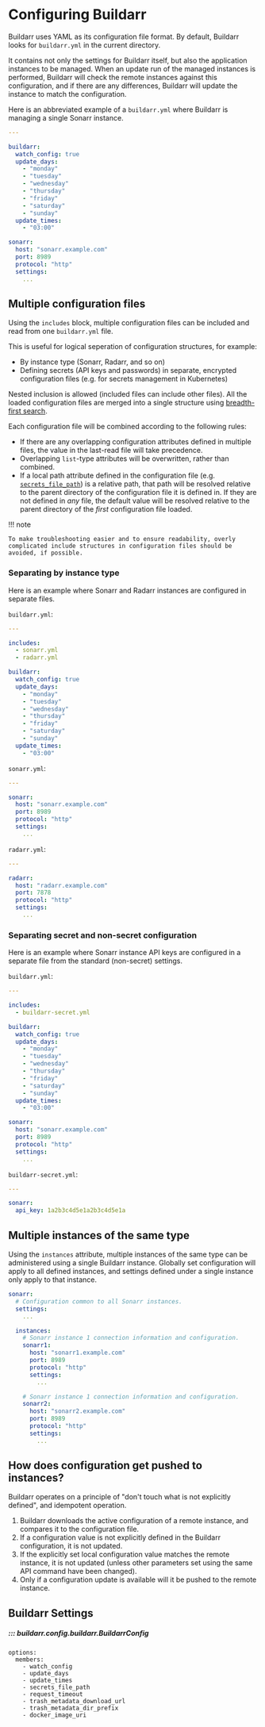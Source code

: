 # Configuring Buildarr

Buildarr uses YAML as its configuration file format. By default, Buildarr looks for `buildarr.yml` in the current directory.

It contains not only the settings for Buildarr itself, but also the application instances to be managed. When an update run of the managed instances is performed, Buildarr will check the remote instances against this configuration, and if there are any differences, Buildarr will update the instance to match the configuration.

Here is an abbreviated example of a `buildarr.yml` where Buildarr is managing a single Sonarr instance.

```yaml
---

buildarr:
  watch_config: true
  update_days:
    - "monday"
    - "tuesday"
    - "wednesday"
    - "thursday"
    - "friday"
    - "saturday"
    - "sunday"
  update_times:
    - "03:00"

sonarr:
  host: "sonarr.example.com"
  port: 8989
  protocol: "http"
  settings:
    ...
```

## Multiple configuration files

Using the `includes` block, multiple configuration files can be included and read from one `buildarr.yml` file.

This is useful for logical seperation of configuration structures, for example:

* By instance type (Sonarr, Radarr, and so on)
* Defining secrets (API keys and passwords) in separate, encrypted configuration files (e.g. for secrets management in Kubernetes)

Nested inclusion is allowed (included files can include other files). All the loaded configuration files are merged into a single structure using [breadth-first search](https://en.wikipedia.org/wiki/Breadth-first_search).

Each configuration file will be combined according to the following rules:

* If there are any overlapping configuration attributes defined in multiple files, the value in the last-read file will take precedence.
* Overlapping `list`-type attributes will be overwritten, rather than combined.
* If a local path attribute defined in the configuration file (e.g. [`secrets_file_path`](#buildarr.config.buildarr.BuildarrConfig.secrets_file_path)) is a relative path, that path will be resolved relative to the parent directory of the configuration file it is defined in. If they are not defined in *any* file, the default value will be resolved relative to the parent directory of the *first* configuration file loaded.

!!! note

    To make troubleshooting easier and to ensure readability, overly complicated include structures in configuration files should be avoided, if possible.


### Separating by instance type

Here is an example where Sonarr and Radarr instances are configured in separate files.

`buildarr.yml`:
```yaml
---

includes:
  - sonarr.yml
  - radarr.yml

buildarr:
  watch_config: true
  update_days:
    - "monday"
    - "tuesday"
    - "wednesday"
    - "thursday"
    - "friday"
    - "saturday"
    - "sunday"
  update_times:
    - "03:00"
```

`sonarr.yml`:
```yaml
---

sonarr:
  host: "sonarr.example.com"
  port: 8989
  protocol: "http"
  settings:
    ...
```

`radarr.yml`:
```yaml
---

radarr:
  host: "radarr.example.com"
  port: 7878
  protocol: "http"
  settings:
    ...
```

### Separating secret and non-secret configuration

Here is an example where Sonarr instance API keys are configured in a separate file from the standard (non-secret) settings.

`buildarr.yml`:
```yaml
---

includes:
  - buildarr-secret.yml

buildarr:
  watch_config: true
  update_days:
    - "monday"
    - "tuesday"
    - "wednesday"
    - "thursday"
    - "friday"
    - "saturday"
    - "sunday"
  update_times:
    - "03:00"

sonarr:
  host: "sonarr.example.com"
  port: 8989
  protocol: "http"
  settings:
    ...
```

`buildarr-secret.yml`:
```yaml
---

sonarr:
  api_key: 1a2b3c4d5e1a2b3c4d5e1a
```

## Multiple instances of the same type

Using the `instances` attribute, multiple instances of the same type can be administered using a single Buildarr instance. Globally set configuration will apply to all defined instances, and settings defined under a single instance only apply to that instance.

```yaml
sonarr:
  # Configuration common to all Sonarr instances.
  settings:
    ...

  instances:
    # Sonarr instance 1 connection information and configuration.
    sonarr1:
      host: "sonarr1.example.com"
      port: 8989
      protocol: "http"
      settings:
        ...

    # Sonarr instance 1 connection information and configuration.
    sonarr2:
      host: "sonarr2.example.com"
      port: 8989
      protocol: "http"
      settings:
        ...
```

## How does configuration get pushed to instances?

Buildarr operates on a principle of "don't touch what is not explicitly defined", and idempotent operation.

1. Buildarr downloads the active configuration of a remote instance, and compares it to the configuration file.
2. If a configuration value is not explicitly defined in the Buildarr configuration, it is not updated.
3. If the explicitly set local configuration value matches the remote instance, it is not updated (unless other parameters set using the same API command have been changed).
4. Only if a configuration update is available will it be pushed to the remote instance.

## Buildarr Settings

##### ::: buildarr.config.buildarr.BuildarrConfig
    options:
      members:
        - watch_config
        - update_days
        - update_times
        - secrets_file_path
        - request_timeout
        - trash_metadata_download_url
        - trash_metadata_dir_prefix
        - docker_image_uri
